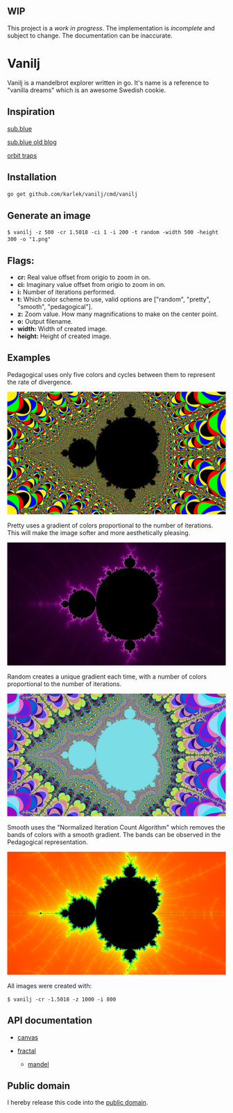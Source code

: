 WIP
---
This project is a *work in progress*. The implementation is *incomplete* and
subject to change. The documentation can be inaccurate.

Vanilj
======
Vanilj is a mandelbrot explorer written in go. It's name is a reference to "vanilla dreams" which is an awesome Swedish cookie.

Inspiration
-----------

[sub.blue](http://sub.blue/fractal-lab)

[sub.blue old blog](http://2008.sub.blue/blog.html)

[orbit traps](http://www.fractaldomains.com/tutorial/use-orbit-traps/)

Installation
------------

`go get github.com/karlek/vanilj/cmd/vanilj`

Generate an image
-----------------

```shell
$ vanilj -z 500 -cr 1.5018 -ci 1 -i 200 -t random -width 500 -height 300 -o "1.png"
```

Flags:
------

* __cr:__
	Real value offset from origio to zoom in on.
* __ci:__
	Imaginary value offset from origio to zoom in on.
* __i:__
	Number of iterations performed.
* __t:__
	Which color scheme to use, valid options are ["random", "pretty", "smooth", "pedagogical"].
* __z:__
	Zoom value. How many magnifications to make on the center point.
* __o:__
	Output filename.
* __width:__
	Width of created image.
* __height:__
	Height of created image.

Examples
--------

Pedagogical uses only five colors and cycles between them to represent the rate of divergence.

![Pedagogical representation of the Mandelbrot set](https://github.com/karlek/vanilj/blob/master/cmd/vanilj/pedagogical.png?raw=true)

Pretty uses a gradient of colors proportional to the number of iterations. This will make the image softer and more aesthetically pleasing.

![Pretty representation of the Mandelbrot set](https://github.com/karlek/vanilj/blob/master/cmd/vanilj/pretty.png?raw=true)

Random creates a unique gradient each time, with a number of colors proportional to the number of iterations.

![Random representation of the Mandelbrot set](https://github.com/karlek/vanilj/blob/master/cmd/vanilj/random.png?raw=true)

Smooth uses the "Normalized Iteration Count Algorithm" which removes the bands of colors with a smooth gradient. The bands can be observed in the Pedagogical representation.

![Smooth representation of the Mandelbrot set](https://github.com/karlek/vanilj/blob/master/cmd/vanilj/smooth.png?raw=true)

All images were created with:
```shell
$ vanilj -cr -1.5018 -z 1000 -i 800
```

API documentation
-----------------

* [canvas][]
* [fractal][]

	- [mandel][]

[canvas]: http://godoc.org/github.com/karlek/vanilj/canvas
[fractal]: http://godoc.org/github.com/karlek/vanilj/fractal
[mandel]: http://godoc.org/github.com/karlek/vanilj/fractal/mandel

Public domain
-------------
I hereby release this code into the [public domain](https://creativecommons.org/publicdomain/zero/1.0/).
